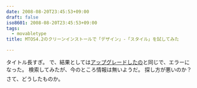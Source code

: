 ```yaml
---
date: 2008-08-20T23:45:53+09:00
draft: false
iso8601: 2008-08-20T23:45:53+09:00
tags:
  - movabletype
title: MTOS4.2のクリーンインストールで「デザイン」-「スタイル」を試してみた

---
```


タイトル長すぎ。
で、結果としては<a href="/2008/08/19/001917">アップグレードしたの</a>と同じで、エラーになった。
検索してみたが、今のところ情報は無いようだ&#133;。
探し方が悪いのか？
さて、どうしたものか。
